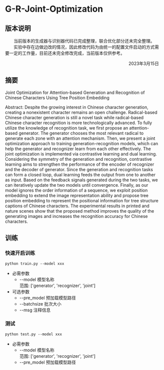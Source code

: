 # G-R-Joint-Optimization
## 版本说明
&emsp;&emsp;当前版本的生成器与识别器代码已完成整理，联合优化部分还未完全整理。<br />
&emsp;&emsp;实验中存在边做边改的情况，因此修改代码为由统一的配置文件启动的方式需要一定的工作量，目前还未完全修改完成，当前版本仅供参考。<br />
<p align="right">2023年3月15日</p>

## 摘要
Joint Optimization for Attention-based Generation and Recognition of Chinese Characters Using Tree Position Embedding

Abstract: Despite the growing interest in Chinese character generation, creating a nonexistent character remains an open challenge. Radical-based Chinese character generation is still a novel task while radical-based Chinese character recognition is more technologically advanced. To fully utilize the knowledge of recognition task, we first propose an attention-based generator. The generator chooses the most relevant radical to generate each zone with an attention mechanism. Then, we present a joint optimization approach to training generation-recognition models, which can help the generator and recognizer learn from each other effectively. The joint optimization is implemented via contrastive learning and dual learning. Considering the symmetry of the generation and recognition, contrastive learning aims to strengthen the performance of the encoder of recognizer and the decoder of generator. Since the generation and recognition tasks can form a closed loop, dual learning feeds the output from one to another as input. Based on the feedback signals generated during the two tasks, we can iteratively update the two models until convergence. Finally, as our model ignores the order information of a sequence, we exploit position embedding to extend the image representation ability and propose tree position embedding to represent the positional information for tree structure captions of Chinese characters. The experimental results in printed and nature scenes show that the proposed method improves the quality of the generating images and increases the recognition accuracy for Chinese characters.

## 训练  
### 快速开启训练  
```
python train.py --model xxx
```
- 必需参数  
    - --model 模型名称  
        范围: ['generator', 'recognizer', 'joint']  
- 可选参数
    - --pre_model 预加载模型路径
    - --batchsize 批次大小
    - --msg 注释信息

### 测试
```
python test.py --model xxx
```
- 必需参数  
    - --model 模型名称  
        范围: ['generator', 'recognizer', 'joint']  
    - --pre_model 预加载模型路径

